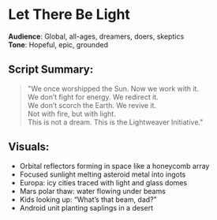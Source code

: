 # Let There Be Light
**Audience**: Global, all-ages, dreamers, doers, skeptics  
**Tone**: Hopeful, epic, grounded

## Script Summary:
> "We once worshipped the Sun. Now we work with it.  
We don’t fight for energy. We redirect it.  
We don’t scorch the Earth. We revive it.  
Not with fire, but with light.  
This is not a dream. This is the Lightweaver Initiative."

## Visuals:
- Orbital reflectors forming in space like a honeycomb array
- Focused sunlight melting asteroid metal into ingots
- Europa: icy cities traced with light and glass domes
- Mars polar thaw: water flowing under beams
- Kids looking up: “What’s that beam, dad?”
- Android unit planting saplings in a desert